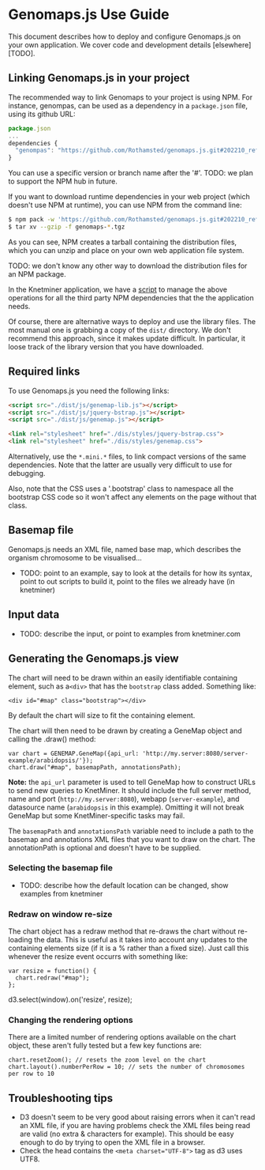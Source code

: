 # Genomaps.js Use Guide

This document describes how to deploy and configure Genomaps.js on your own application. We cover code and development details [elsewhere][TODO].

## Linking Genomaps.js in your project

The recommended way to link Genomaps to your project is using NPM. For instance, genompas, can be used as a dependency in a `package.json` file, using its github URL:

```javascript
package.json
...
dependencies {
  "genompas": "https://github.com/Rothamsted/genomaps.js.git#202210_refactor"
}
```

You can use a specific version or branch name after the '#'. TODO: we plan to support the NPM hub in future.

If you want to download runtime dependencies in your web project (which doesn't use NPM at runtime), you can use NPM from the command line:
 
```bash
$ npm pack -w 'https://github.com/Rothamsted/genomaps.js.git#202210_refactor'
$ tar xv --gzip -f genomaps-*.tgz
```

As you can see, NPM creates a tarball containing the distribution files, which you can unzip and place on your own web application file system.  

TODO: we don't know any other way to download the distribution files for an NPM package.  

In the Knetminer application, we have a [script][L.20] to manage the above operations for all the third party NPM dependencies that the the application needs.  

[L.20]: https://github.com/Rothamsted/knetminer/blob/master/client-base/update-js.sh

Of course, there are alternative ways to deploy and use the library files. The most manual one is grabbing a copy of the `dist/` directory. We don't recommend this approach, since it makes update difficult. In particular, it loose track of the library version that you have downloaded.

## Required links

To use Genomaps.js you need the following links:

```html
<script src="./dist/js/genemap-lib.js"></script>
<script src="./dist/js/jquery-bstrap.js"></script>
<script src="./dist/js/genemap.js"></script>

<link rel="stylesheet" href="./dis/styles/jquery-bstrap.css">
<link rel="stylesheet" href="./dis/styles/genemap.css">
```

Alternatively, use the `*.mini.*` files, to link compact versions of the same dependencies. Note that the latter are usually very difficult to use for debugging.  

Also, note that the CSS uses a '.bootstrap' class to namespace all the bootstrap CSS code so it won't affect any elements on the page without that class.  

## Basemap file

Genomaps.js needs an XML file, named base map, which describes the organism chromosome to be visualised...

* TODO: point to an example, say to look at the details for how its syntax, point to out scripts to build it, point to the files we already have (in knetminer)

## Input data
* TODO: describe the input, or point to examples from knetminer.com


## Generating the Genomaps.js view

The chart will need to be drawn within an easily identifiable containing element, such as a`<div>` that has the `bootstrap` class added. Something like:

	<div id="#map" class="bootstrap"></div>

By default the chart will size to fit the containing element.

The chart will then need to be drawn by creating a GeneMap object and calling the .draw() method:

	var chart = GENEMAP.GeneMap({api_url: 'http://my.server:8080/server-example/arabidopsis/'});
	chart.draw("#map", basemapPath, annotationsPath);

**Note:** the `api_url` parameter is used to tell GeneMap how to construct URLs to send new queries to KnetMiner. It should include the full server method, name and port (`http://my.server:8080`), webapp (`server-example`), and datasource name (`arabidopsis` in this example). Omitting it will not break GeneMap but some KnetMiner-specific tasks may fail.

The `basemapPath` and `annotationsPath` variable need to include a path to the basemap and annotations XML files that you want to draw on the chart. The annotationPath is optional and doesn't have to be supplied.

### Selecting the basemap file

* TODO: describe how the default location can be changed, show examples from knetminer


### Redraw on window re-size

The chart object has a redraw method that re-draws the chart without re-loading the data. This is useful as it takes into account any updates to the containing elements size (if it is a % rather than a fixed size). Just call  this whenever the resize event occurrs with something like:

	var resize = function() {
	  chart.redraw("#map");
	};

  d3.select(window).on('resize', resize);

### Changing the rendering options

There are a limited number of rendering options available on the chart object, these aren't fully tested but a few key functions are:

	chart.resetZoom(); // resets the zoom level on the chart
	chart.layout().numberPerRow = 10; // sets the number of chromosomes per row to 10

## Troubleshooting tips

 - D3 doesn't seem to be very good about raising errors when it can't read an XML file, if you are having problems check the XML files being read are valid (no extra & characters for example). This should be easy enough to do by trying to open the XML file in a browser.
 - Check the head contains the `<meta charset="UTF-8">` tag as d3 uses UTF8.
 
 